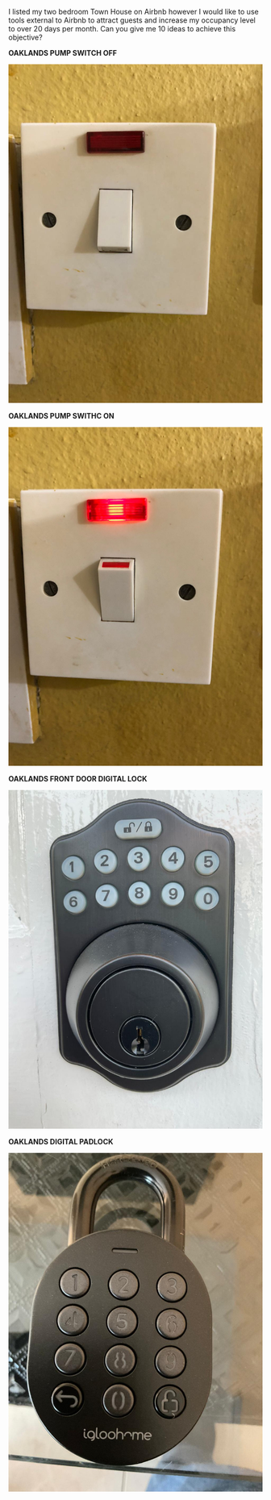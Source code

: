 

I listed my two bedroom Town House on Airbnb however I would like to use tools external to Airbnb to attract guests and increase my occupancy level to over 20 days per month. Can you give me 10 ideas to achieve this objective?

**OAKLANDS PUMP SWITCH OFF**

![](/oaklands-pump-switch-off.jpeg)

**OAKLANDS PUMP SWITHC ON**

![](/oaklands-pump-switch-on.jpeg)

**OAKLANDS FRONT DOOR DIGITAL LOCK**

![](/front-door-digital-lock-for-oaklands.jpeg)


**OAKLANDS DIGITAL PADLOCK**

![](/oaklands-digital-padlock.jpeg)
